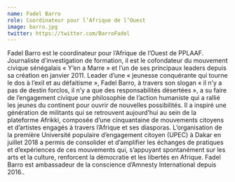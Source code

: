 ```yaml
---
name: Fadel Barro
role: Coordinateur pour l’Afrique de l’Ouest
image: barro.jpg
twitter: https://twitter.com/BarroFadel
---
```

Fadel Barro est le coordinateur pour l’Afrique de l’Ouest de PPLAAF. Journaliste d’investigation de formation, il est le cofondateur du mouvement civique sénégalais « Y’en a Marre » et l’un de ses principaux leaders depuis sa création en janvier 2011. Leader d’une « jeunesse conquérante qui tourne le dos à l’exil et au défaitisme », Fadel Barro, à travers son slogan « il n’y a pas de destin forclos, il n’y a que des responsabilités désertées », a su faire de l’engagement civique une philosophie de l’action humaniste qui a rallié les jeunes du continent pour ouvrir de nouvelles possibilités. Il a inspiré une génération de militants qui se retrouvent aujourd’hui au sein de la plateforme Afrikki, composée d’une cinquantaine de mouvements citoyens et d’artistes engagés à travers l’Afrique et ses diasporas. L’organisation de la première Université populaire d’engagement citoyen (UPEC) à Dakar en juillet 2018 a permis de consolider et d’amplifier les échanges de pratiques et d’expériences de ces mouvements qui, s’appuyant spontanément sur les arts et la culture, renforcent la démocratie et les libertés en Afrique. Fadel Barro est ambassadeur de la conscience d’Amnesty International depuis 2016..
